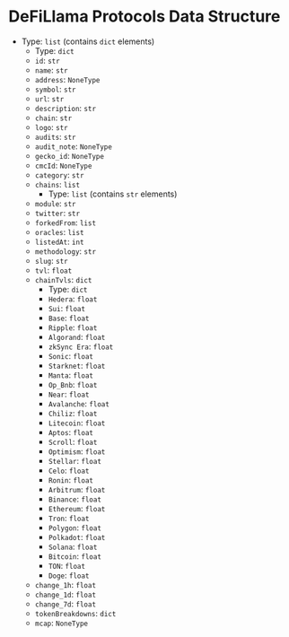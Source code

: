 # DeFiLlama Protocols Data Structure

- Type: `list` (contains `dict` elements)
  - Type: `dict`
  - `id`: `str`
  - `name`: `str`
  - `address`: `NoneType`
  - `symbol`: `str`
  - `url`: `str`
  - `description`: `str`
  - `chain`: `str`
  - `logo`: `str`
  - `audits`: `str`
  - `audit_note`: `NoneType`
  - `gecko_id`: `NoneType`
  - `cmcId`: `NoneType`
  - `category`: `str`
  - `chains`: `list`
    - Type: `list` (contains `str` elements)
  - `module`: `str`
  - `twitter`: `str`
  - `forkedFrom`: `list`
  - `oracles`: `list`
  - `listedAt`: `int`
  - `methodology`: `str`
  - `slug`: `str`
  - `tvl`: `float`
  - `chainTvls`: `dict`
    - Type: `dict`
    - `Hedera`: `float`
    - `Sui`: `float`
    - `Base`: `float`
    - `Ripple`: `float`
    - `Algorand`: `float`
    - `zkSync Era`: `float`
    - `Sonic`: `float`
    - `Starknet`: `float`
    - `Manta`: `float`
    - `Op_Bnb`: `float`
    - `Near`: `float`
    - `Avalanche`: `float`
    - `Chiliz`: `float`
    - `Litecoin`: `float`
    - `Aptos`: `float`
    - `Scroll`: `float`
    - `Optimism`: `float`
    - `Stellar`: `float`
    - `Celo`: `float`
    - `Ronin`: `float`
    - `Arbitrum`: `float`
    - `Binance`: `float`
    - `Ethereum`: `float`
    - `Tron`: `float`
    - `Polygon`: `float`
    - `Polkadot`: `float`
    - `Solana`: `float`
    - `Bitcoin`: `float`
    - `TON`: `float`
    - `Doge`: `float`
  - `change_1h`: `float`
  - `change_1d`: `float`
  - `change_7d`: `float`
  - `tokenBreakdowns`: `dict`
  - `mcap`: `NoneType`

